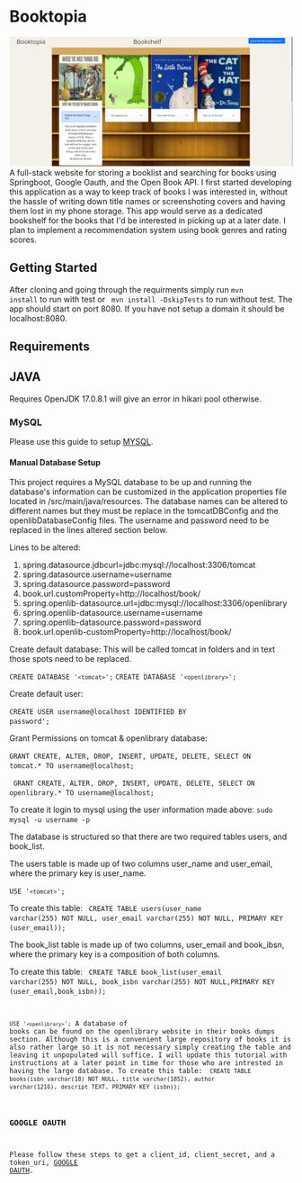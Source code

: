 # Booktopia
![Alt text](bookshelf.png)
A full-stack website for storing a booklist and searching for books using Springboot, Google Oauth, and the Open Book API. I first started developing this application as a way to keep track of books I was interested in, without the hassle of writing down title names or screenshoting covers and having them lost in my phone storage. This app would serve as a dedicated bookshelf for the books that I'd be interested in picking up at a later date. I plan to implement a recommendation system using book genres and rating scores.

## Getting Started
After cloning and going through the requirments simply run <code>mvn install</code> to run with test or <code>  mvn install -DskipTests</code> to run without 
test. The app should start on port 8080. If you have not setup a domain it should be localhost:8080.

## Requirements

## JAVA
Requires OpenJDK 17.0.8.1 will give an error in hikari pool otherwise.

### MySQL
Please use this guide to setup [MYSQL](https://www.digitalocean.com/community/tutorials/how-to-install-mysql-on-ubuntu-22-04).

#### Manual Database Setup
This project requires a MySQL database to be up and running the database's
information can be customized in the application properties file located in /src/main/java/resources.
The database names can be altered to different names but they must be replace in the tomcatDBConfig and the openlibDatabaseConfig files. The username and password need to be replaced in the lines altered section below. 

Lines to be altered:
<ol>
  <li>spring.datasource.jdbcurl=jdbc:mysql://localhost:3306/tomcat</li>
  <li>spring.datasource.username=username</li>
  <li>spring.datasource.password=password</li>
  <li>book.url.customProperty=http://localhost/book/</li>
  <li>spring.openlib-datasource.url=jdbc:mysql://localhost:3306/openlibrary</li>
  <li>spring.openlib-datasource.username=username</li>
  <li>spring.openlib-datasource.password=password</li>
  <li>book.url.openlib-customProperty=http://localhost/book/</li>
</ol>


Create default database:
This will be called tomcat in folders and in text those spots need to be replaced.

<code>CREATE DATABASE '`<tomcat>`';</code>
<code>CREATE DATABASE '`<openlibrary>`';</code>

Create default user:

<code>CREATE USER username@localhost IDENTIFIED BY password';</code>

Grant Permissions on tomcat & openlibrary database:

<code>GRANT CREATE, ALTER, DROP, INSERT, UPDATE, DELETE, SELECT ON tomcat.* TO username@localhost; </code>

<code> GRANT CREATE, ALTER, DROP, INSERT, UPDATE, DELETE, SELECT ON openlibrary.* TO username@localhost;</code>


To create it login to mysql using the user information made above: <code>sudo mysql -u username -p  </code>

The database is structured so that there are two required tables users, and book_list. 

The users table is made up of two columns
user_name and user_email, where the primary key is user_name. 

<code>USE  '`<tomcat>`';</code>

To create this table: <code> CREATE TABLE users(user_name varchar(255) NOT NULL, user_email varchar(255) NOT NULL, PRIMARY KEY (user_email));</code>

The book_list table is made up of two columns, user_email and book_ibsn, where the primary key is a composition of both columns.

To create this table: <code> CREATE TABLE book_list(user_email varchar(255) NOT NULL, book_isbn varchar(255) NOT NULL,PRIMARY KEY (user_email,book_isbn));


<code>USE  '`<openlibrary>`';</code>
A database of books can be found on the openlibrary website in their books dumps section. Although this is a convenient large repository of books it is also rather large so it is not necessary simply creating the table and leaving it unpopulated will suffice. I will update this tutorial with instructions at a later point in time for those who are intrested in having the large database. 
To create this table: <code> CREATE TABLE books(isbn varchar(18) NOT NULL, title varchar(1852), author varchar(1216), descript TEXT, PRIMARY KEY (isbn));</code>


### GOOGLE OAUTH
Please follow these steps to get a client_id, client_secret, and a token_uri, [GOOGLE OAUTH](https://developers.google.com/identity/protocols/oauth2).
